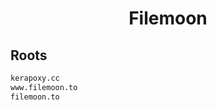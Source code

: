 


<h1 align="center">Filemoon</h1>  


## Roots


```html
kerapoxy.cc
www.filemoon.to
filemoon.to
```  

<br>
